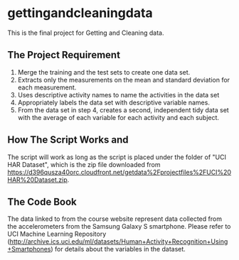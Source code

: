 # gettingandcleaningdata
This is the final project for Getting and Cleaning data. 

## The Project Requirement
1. Merge the training and the test sets to create one data set.
2. Extracts only the measurements on the mean and standard deviation for each measurement.
3. Uses descriptive activity names to name the activities in the data set
4. Appropriately labels the data set with descriptive variable names.
5. From the data set in step 4, creates a second, independent tidy data set with the average of each variable for each activity and each subject.

## How The Script Works and 
The script will work as long as the script is placed under the folder of "UCI HAR Dataset", which is the zip file downloaded from https://d396qusza40orc.cloudfront.net/getdata%2Fprojectfiles%2FUCI%20HAR%20Dataset.zip.

## The Code Book
The data linked to from the course website represent data collected from the accelerometers from the Samsung Galaxy S smartphone. Please refer to UCI Machine Learning Repository (http://archive.ics.uci.edu/ml/datasets/Human+Activity+Recognition+Using+Smartphones) for details about the variables in the dataset.